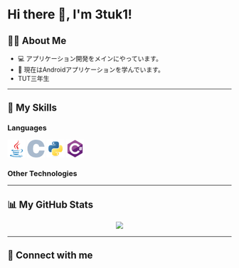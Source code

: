 # Hi there 👋, I'm 3tuk1!

## 👨‍💻 About Me
- 💻 アプリケーション開発をメインにやっています。
- 🌱 現在はAndroidアプリケーションを学んでいます。
- TUT三年生
---

## 🚀 My Skills

### Languages
<p align="left">
  <a href="https://www.java.com" target="_blank" rel="noreferrer"><img src="https://raw.githubusercontent.com/devicons/devicon/master/icons/java/java-original.svg" alt="java" width="40" height="40"/></a>
  <a href="https://www.cprogramming.com/" target="_blank" rel="noreferrer"><img src="https://raw.githubusercontent.com/devicons/devicon/master/icons/c/c-original.svg" alt="c" width="40" height="40"/></a>
  <a href="https://www.python.org" target="_blank" rel="noreferrer"><img src="https://raw.githubusercontent.com/devicons/devicon/master/icons/python/python-original.svg" alt="python" width="40" height="40"/></a>
  <a href="https://docs.microsoft.com/en-us/dotnet/csharp/" target="_blank" rel="noreferrer"><img src="https://raw.githubusercontent.com/devicons/devicon/master/icons/csharp/csharp-original.svg" alt="csharp" width="40" height="40"/></a>
</p>

### Other Technologies
<p align="left">
  </p>

---

## 📊 My GitHub Stats

<p align="center">
  <img height="180em" src="https://github-readme-stats.vercel.app/api/top-langs/?username=3tuk1&layout=compact&langs_count=8&theme=dracula"/>
</p>

---

## 🔗 Connect with me
<p align="left">
  </p>
